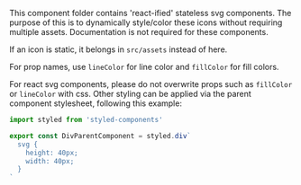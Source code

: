 This component folder contains 'react-ified' stateless svg components. The purpose of this is to dynamically style/color these icons without requiring multiple assets. Documentation is not required for these components.

If an icon is static, it belongs in `src/assets` instead of here.

For prop names, use `lineColor` for line color and `fillColor` for fill colors.

For react svg components, please do not overwrite props such as `fillColor` or `lineColor` with css. Other styling can be applied via the parent component stylesheet, following this example:

```javascript
import styled from 'styled-components'

export const DivParentComponent = styled.div`
  svg {
    height: 40px;
    width: 40px;
  }
`
```